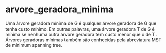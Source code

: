 # arvore_geradora_minima

Uma árvore geradora mínima de G é qualquer árvore geradora de G que tenha custo mínimo. 
Em outras palavras, uma árvore geradora T de G é mínima se nenhuma outra árvore geradora tem custo menor que o de T . 
Árvores geradoras mínimas também são conhecidas pela abreviatura MST de minimum spanning tree.
